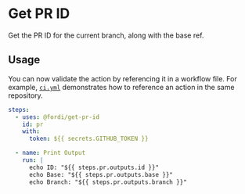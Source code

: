 # Get PR ID

Get the PR ID for the current branch, along with the base ref.

## Usage

You can now validate the action by referencing it in a workflow file. For
example, [`ci.yml`](./.github/workflows/ci.yml) demonstrates how to reference an
action in the same repository.

```yaml
steps:
  - uses: @fordi/get-pr-id
    id: pr
    with:
      token: ${{ secrets.GITHUB_TOKEN }}

  - name: Print Output
    run: |
      echo ID: "${{ steps.pr.outputs.id }}"
      echo Base: "${{ steps.pr.outputs.base }}"
      echo Branch: "${{ steps.pr.outputs.branch }}"
      
```
